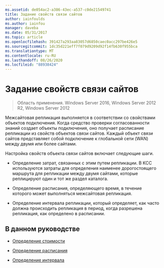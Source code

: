 ```yaml
---
ms.assetid: de054ac2-a386-43ec-a537-c0de21549741
title: Задание свойств связи сайтов
author: iainfoulds
ms.author: iainfou
manager: daveba
ms.date: 05/31/2017
ms.topic: article
ms.openlocfilehash: 391427a293aa83057d6850caec0acc297be426e5
ms.sourcegitcommit: 1dc35d221eff7f079d9209d92f14fb630f955bca
ms.translationtype: MT
ms.contentlocale: ru-RU
ms.lasthandoff: 08/26/2020
ms.locfileid: "88938424"
---
```

# <a name="setting-site-link-properties"></a>Задание свойств связи сайтов

>Область применения. Windows Server 2016, Windows Server 2012 R2, Windows Server 2012

Межсайтовая репликация выполняется в соответствии со свойствами объектов подключения. Когда средство проверки согласованности знаний создает объекты подключения, оно получает расписание репликации из свойств объектов связи сайтов. Каждый объект связи сайтов представляет собой подключение к глобальной сети (WAN) между двумя или более сайтами.

Настройка свойств объекта связи сайтов включает следующие шаги.

-   Определение затрат, связанных с этим путем репликации. В KCC используются затраты для определения наименее дорогостоящего маршрута для репликации между двумя сайтами, которые реплицируют один и тот же раздел каталога.

-   Определение расписания, определяющего время, в течение которого может выполняться межсайтовая репликация.

-   Определение интервала репликации, который определяет, как часто должна происходить репликация в период, когда разрешена репликация, как определено в расписании.

## <a name="in-this-guide"></a>В данном руководстве

-   [Определение стоимости](../../ad-ds/plan/Determining-the-Cost.md)

-   [Определение расписания](../../ad-ds/plan/Determining-the-Schedule.md)

-   [Определение интервала](../../ad-ds/plan/Determining-the-Interval.md)



